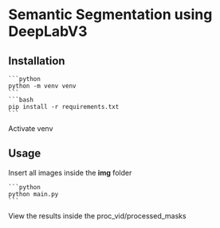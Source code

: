 # Semantic Segmentation using DeepLabV3

## Installation
    ```python
    python -m venv venv
    ```
    ```bash
    pip install -r requirements.txt
    ```
Activate venv

## Usage
Insert all images inside the **img** folder

    ```python
    python main.py
    ```

View the results inside the proc_vid/processed_masks

